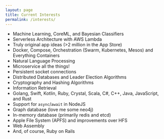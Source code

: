 ```yaml
---
layout: page
title: Current Interests
permalink: /interests/
---
```


- Machine Learning, CoreML, and Bayesian Classifiers
- Serverless Architecture with AWS Lambda
- Truly original app ideas (>2 million in the App Store)
- Docker, Compose, Orchestration (Swarm, Kubernetes, Mesos) and Everything Containers
- Natural Language Processing
- Microservice all the things!
- Persistent socket connections
- Distributed Databases and Leader Election Algorithms
- Cryptography and Hashing Algorithms
- Information Retrieval
- Golang, Swift, Kotlin, Ruby, Crystal, Scala, C#, C++, Java, JavaScript, and Rust
- Support for `async`/`await` in NodeJS
- Graph database (love me some neo4j)
- In-memory database (primarily redis and etcd)
- Apple File System (APFS) and improvements over HFS
- Web Assembly
- And, of course, Ruby on Rails
